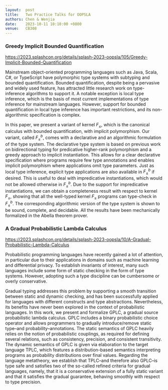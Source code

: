 ```yaml
---
layout:  post
title:   Two Practice Talks for OOPSLA
authors: Chen & Wenjia
date:    2023-10-11 10:10:00 +0800
venue:   CB308
---
```




### Greedy Implicit Bounded Quantification

https://2023.splashcon.org/details/splash-2023-oopsla/105/Greedy-Implicit-Bounded-Quantification

Mainstream object-oriented programming languages such as Java, Scala, C#, or TypeScript have polymorphic type systems with subtyping and bounded quantification. Bounded quantification, despite being a pervasive and widely used feature, has attracted little research work on type-inference algorithms to support it. A notable exception is local type inference, which is the basis of most current implementations of type inference for mainstream languages. However, support for bounded quantification in local type inference has important restrictions, and its non-algorithmic specification is complex.

In this paper, we present a variant of kernel $F_{\le}$, which is the canonical calculus with bounded quantification, with implicit polymorphism. Our variant, called $F_{\le}^b$, comes with a declarative and an algorithmic formulation of the type system. The declarative type system is based on previous work on bidirectional typing for predicative higher-rank polymorphism and a greedy approach to implicit instantiation. This allows for a clear declarative specification where programs require few type annotations and enables implicit polymorphism where applications omit type parameters. Just as local type inference, explicit type applications are also available in $F_{\le}^b$ if desired. This is useful to deal with impredicative instantiations, which would not be allowed otherwise in $F_{\le}^b$. Due to the support for impredicative instantiations, we can obtain a completeness result with respect to kernel $F_{\le}$, showing that all the well-typed kernel $F_{\le}$ programs can type-check in $F_{\le}^b$. The corresponding algorithmic version of the type system is shown to be sound, complete, and decidable. All the results have been mechanically formalized in the Abella theorem prover.


### A Gradual Probabilistic Lambda Calculus

https://2023.splashcon.org/details/splash-2023-oopsla/10/A-Gradual-Probabilistic-Lambda-Calculus

Probabilistic programming languages have recently gained a lot of attention, in particular due to their applications in domains such as machine learning and differential privacy. To establish invariants of interest, many such languages include some form of static checking in the form of type systems. However, adopting such a type discipline can be cumbersome or overly conservative.


Gradual typing addresses this problem by supporting a smooth transition between static and dynamic checking, and has been successfully applied for languages with different constructs and type abstractions. Nevertheless, its benefits have never been explored in the context of probabilistic languages.
In this work, we present and formalize GPLC, a gradual source probabilistic lambda calculus. GPLC includes a binary probabilistic choice operator and allows programmers to gradually introduce/remove static type–and probability–annotations. The static semantics of GPLC heavily relies on the notion of probabilistic couplings, as required for defining several relations, such as consistency, precision, and consistent transitivity. The dynamic semantics of GPLC is given via elaboration to the target language TPLC, which features a distribution-based semantics interpreting programs as probability distributions over final values. Regarding the language metatheory, we establish that TPLC–and therefore also GPLC–is type safe and satisfies two of the so-called refined criteria for gradual languages, namely, that it is a conservative extension of a fully static variant and that it satisfies the gradual guarantee, behaving smoothly with respect to type precision.